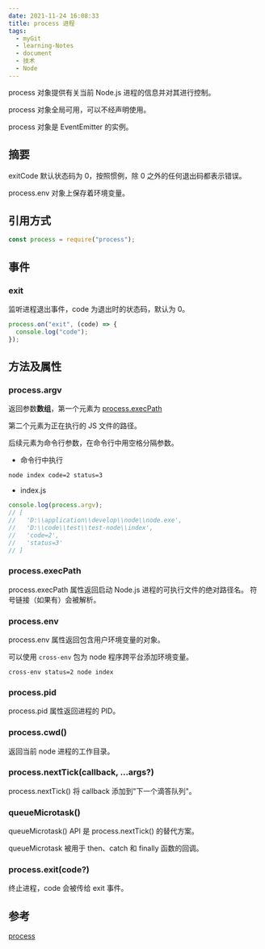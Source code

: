 ```yaml
---
date: 2021-11-24 16:08:33
title: process 进程
tags:
  - myGit
  - learning-Notes
  - document
  - 技术
  - Node
---
```


process 对象提供有关当前 Node.js 进程的信息并对其进行控制。

process 对象全局可用，可以不经声明使用。

process 对象是 EventEmitter 的实例。

## 摘要

exitCode 默认状态码为 0，按照惯例，除 0 之外的任何退出码都表示错误。

process.env 对象上保存着环境变量。

## 引用方式

```js
const process = require("process");
```

## 事件

### exit

监听进程退出事件，code 为退出时的状态码，默认为 0。

```js
process.on("exit", (code) => {
  console.log("code");
});
```

## 方法及属性

### process.argv

返回参数**数组**，第一个元素为 [process.execPath](#processexecpath)

第二个元素为正在执行的 JS 文件的路径。

后续元素为命令行参数，在命令行中用空格分隔参数。

- 命令行中执行

```shell
node index code=2 status=3
```

- index.js

```js
console.log(process.argv);
// [
//   'D:\\application\\develop\\node\\node.exe',
//   'D:\\code\\test\\test-node\\index',
//   'code=2',
//   'status=3'
// ]
```

### process.execPath

process.execPath 属性返回启动 Node.js 进程的可执行文件的绝对路径名。 符号链接（如果有）会被解析。

### process.env

process.env 属性返回包含用户环境变量的对象。

可以使用 `cross-env` 包为 node 程序跨平台添加环境变量。

`cross-env status=2 node index`

### process.pid

process.pid 属性返回进程的 PID。

### process.cwd()

返回当前 node 进程的工作目录。

### process.nextTick(callback, ...args?)

process.nextTick() 将 callback 添加到"下一个滴答队列"。

### queueMicrotask()

queueMicrotask() API 是 process.nextTick() 的替代方案。

queueMicrotask 被用于 then、catch 和 finally 函数的回调。

### process.exit(code?)

终止进程，code 会被传给 exit 事件。

## 参考

[process](http://nodejs.cn/api/process.html)
